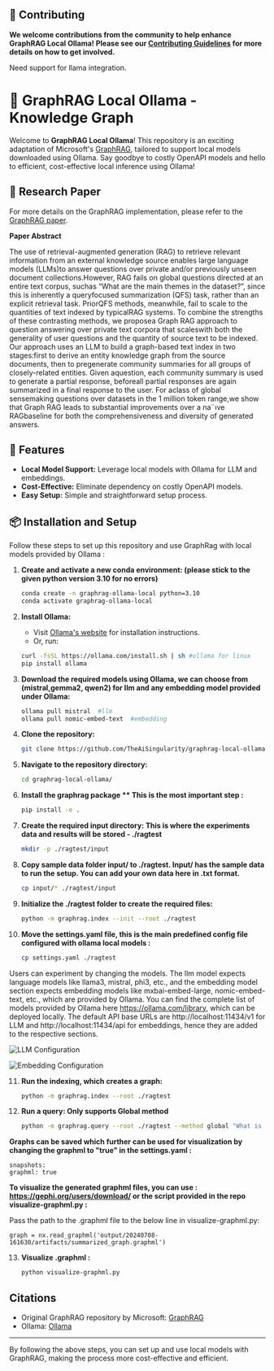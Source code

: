 ## 🤝 Contributing

**We welcome contributions from the community to help enhance GraphRAG Local Ollama! Please see our [Contributing Guidelines](CONTRIBUTING.md) for more details on how to get involved.**

Need support for llama integration.

# 🚀 GraphRAG Local Ollama - Knowledge Graph

Welcome to **GraphRAG Local Ollama**! This repository is an exciting adaptation of Microsoft's [GraphRAG](https://github.com/microsoft/graphrag), tailored to support local models downloaded using Ollama. Say goodbye to costly OpenAPI models and hello to efficient, cost-effective local inference using Ollama!

## 📄 Research Paper

For more details on the GraphRAG implementation, please refer to the [GraphRAG paper](https://arxiv.org/pdf/2404.16130).

**Paper Abstract**

The use of retrieval-augmented generation (RAG) to retrieve relevant information from an external knowledge source enables large language models (LLMs)to answer questions over private and/or previously unseen document collections.However, RAG fails on global questions directed at an entire text corpus, suchas “What are the main themes in the dataset?”, since this is inherently a queryfocused summarization (QFS) task, rather than an explicit retrieval task. PriorQFS methods, meanwhile, fail to scale to the quantities of text indexed by typicalRAG systems. To combine the strengths of these contrasting methods, we proposea Graph RAG approach to question answering over private text corpora that scaleswith both the generality of user questions and the quantity of source text to be indexed. Our approach uses an LLM to build a graph-based text index in two stages:first to derive an entity knowledge graph from the source documents, then to pregenerate community summaries for all groups of closely-related entities. Given aquestion, each community summary is used to generate a partial response, beforeall partial responses are again summarized in a final response to the user. For aclass of global sensemaking questions over datasets in the 1 million token range,we show that Graph RAG leads to substantial improvements over a na¨ıve RAGbaseline for both the comprehensiveness and diversity of generated answers. 

## 🌟 Features

- **Local Model Support:** Leverage local models with Ollama for LLM and embeddings.
- **Cost-Effective:** Eliminate dependency on costly OpenAPI models.
- **Easy Setup:** Simple and straightforward setup process.

## 📦 Installation and Setup

Follow these steps to set up this repository and use GraphRag with local models provided by Ollama :


1. **Create and activate a new conda environment:  (please stick to the given python version 3.10 for no errors)**
    ```bash
    conda create -n graphrag-ollama-local python=3.10
    conda activate graphrag-ollama-local
    ```

2. **Install Ollama:**
    - Visit [Ollama's website](https://ollama.com/) for installation instructions.
    - Or, run:
    ```bash
    curl -fsSL https://ollama.com/install.sh | sh #ollama for linux
    pip install ollama
    ```

3. **Download the required models using Ollama, we can choose from (mistral,gemma2, qwen2) for llm and any embedding model provided under Ollama:**
    ```bash
    ollama pull mistral  #llm
    ollama pull nomic-embed-text  #embedding
    ```

4. **Clone the repository:**
    ```bash
    git clone https://github.com/TheAiSingularity/graphrag-local-ollama.git
    ```

5. **Navigate to the repository directory:**
    ```bash
    cd graphrag-local-ollama/
    ```

6. **Install the graphrag package ** This is the most important step :**
    ```bash
    pip install -e .
    ```


7. **Create the required input directory: This is where the experiments data and results will be stored - ./ragtest**
    ```bash
    mkdir -p ./ragtest/input
    ```
    
8. **Copy sample data folder input/  to  ./ragtest. Input/ has the sample data to run the setup. You can add your own data here in .txt format.**
    ```bash
    cp input/* ./ragtest/input
    ```
    
9. **Initialize the ./ragtest folder to create the required files:**
    ```bash
    python -m graphrag.index --init --root ./ragtest
    ```

10. **Move the settings.yaml file, this is the main predefined config file configured with ollama local models :**
    ```bash
    cp settings.yaml ./ragtest
    ```

Users can experiment by changing the models. The llm model expects language models like llama3, mistral, phi3, etc., and the embedding model section expects embedding models like mxbai-embed-large, nomic-embed-text, etc., which are provided by Ollama. You can find the complete list of models provided by Ollama here https://ollama.com/library, which can be deployed locally. The default API base URLs are http://localhost:11434/v1 for LLM and http://localhost:11434/api for embeddings, hence they are added to the respective sections. 

![LLM Configuration](<Screenshot 2024-07-09 at 3.34.31 AM-1.png>)

![Embedding Configuration](<Screenshot 2024-07-09 at 3.36.28 AM.png>)

11. **Run the indexing, which creates a graph:**
    ```bash
    python -m graphrag.index --root ./ragtest
    ```

12. **Run a query: Only supports Global method** 
    ```bash
    python -m graphrag.query --root ./ragtest --method global "What is machine learning?"
    ```

**Graphs can be saved which further can be used for visualization by changing the graphml to "true" in the settings.yaml :**
    
    snapshots:
    graphml: true
    
**To visualize the generated graphml files, you can use : https://gephi.org/users/download/ or the script provided in the repo visualize-graphml.py :**

Pass the path to the .graphml file to the below line in visualize-graphml.py:

    graph = nx.read_graphml('output/20240708-161630/artifacts/summarized_graph.graphml') 

13. **Visualize .graphml :**

    ```bash
    python visualize-graphml.py
    ```



## Citations

- Original GraphRAG repository by Microsoft: [GraphRAG](https://github.com/microsoft/graphrag)
- Ollama: [Ollama](https://ollama.com/)

---

By following the above steps, you can set up and use local models with GraphRAG, making the process more cost-effective and efficient.
